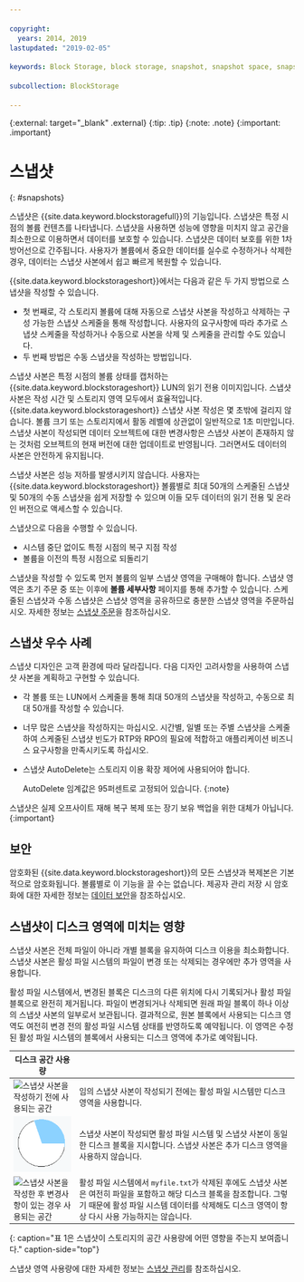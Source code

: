 ```yaml
---

copyright:
  years: 2014, 2019
lastupdated: "2019-02-05"

keywords: Block Storage, block storage, snapshot, snapshot space, snapshot best practices, snapshot usage,

subcollection: BlockStorage

---
```

{:external: target="_blank" .external}
{:tip: .tip}
{:note: .note}
{:important: .important}

# 스냅샷
{: #snapshots}

스냅샷은 {{site.data.keyword.blockstoragefull}}의 기능입니다. 스냅샷은 특정 시점의 볼륨 컨텐츠를 나타냅니다. 스냅샷을 사용하면 성능에 영향을 미치지 않고 공간을 최소한으로 이용하면서 데이터를 보호할 수 있습니다. 스냅샷은 데이터 보호를 위한 1차 방어선으로 간주됩니다. 사용자가 볼륨에서 중요한 데이터를 실수로 수정하거나 삭제한 경우, 데이터는 스냅샷 사본에서 쉽고 빠르게 복원할 수 있습니다.

{{site.data.keyword.blockstorageshort}}에서는 다음과 같은 두 가지 방법으로 스냅샷을 작성할 수 있습니다.

* 첫 번째로, 각 스토리지 볼륨에 대해 자동으로 스냅샷 사본을 작성하고 삭제하는 구성 가능한 스냅샷 스케줄을 통해 작성합니다. 사용자의 요구사항에 따라 추가로 스냅샷 스케줄을 작성하거나 수동으로 사본을 삭제 및 스케줄을 관리할 수도 있습니다.
* 두 번째 방법은 수동 스냅샷을 작성하는 방법입니다.

스냅샷 사본은 특정 시점의 볼륨 상태를 캡처하는 {{site.data.keyword.blockstorageshort}} LUN의 읽기 전용 이미지입니다. 스냅샷 사본은 작성 시간 및 스토리지 영역 모두에서 효율적입니다. {{site.data.keyword.blockstorageshort}} 스냅샷 사본 작성은 몇 초밖에 걸리지 않습니다. 볼륨 크기 또는 스토리지에서 활동 레벨에 상관없이 일반적으로 1초 미만입니다. 스냅샷 사본이 작성되면 데이터 오브젝트에 대한 변경사항은 스냅샷 사본이 존재하지 않는 것처럼 오브젝트의 현재 버전에 대한 업데이트로 반영됩니다. 그러면서도 데이터의 사본은 안전하게 유지됩니다.

스냅샷 사본은 성능 저하를 발생시키지 않습니다. 사용자는 {{site.data.keyword.blockstorageshort}} 볼륨별로 최대 50개의 스케줄된 스냅샷 및 50개의 수동 스냅샷을 쉽게 저장할 수 있으며 이들 모두 데이터의 읽기 전용 및 온라인 버전으로 액세스할 수 있습니다.

스냅샷으로 다음을 수행할 수 있습니다.

- 시스템 중단 없이도 특정 시점의 복구 지점 작성
- 볼륨을 이전의 특정 시점으로 되돌리기

스냅샷을 작성할 수 있도록 먼저 볼륨의 일부 스냅샷 영역을 구매해야 합니다. 스냅샷 영역은 초기 주문 중 또는 이후에 **볼륨 세부사항** 페이지를 통해 추가할 수 있습니다. 스케줄된 스냅샷과 수동 스냅샷은 스냅샷 영역을 공유하므로 충분한 스냅샷 영역을 주문하십시오. 자세한 정보는 [스냅샷 주문](/docs/infrastructure/BlockStorage?topic=BlockStorage-orderingsnapshots)을 참조하십시오.

## 스냅샷 우수 사례

스냅샷 디자인은 고객 환경에 따라 달라집니다. 다음 디자인 고려사항을 사용하여 스냅샷 사본을 계획하고 구현할 수 있습니다.
- 각 볼륨 또는 LUN에서 스케줄을 통해 최대 50개의 스냅샷을 작성하고, 수동으로 최대 50개를 작성할 수 있습니다.
- 너무 많은 스냅샷을 작성하지는 마십시오. 시간별, 일별 또는 주별 스냅샷을 스케줄하여 스케줄된 스냅샷 빈도가 RTP와 RPO의 필요에 적합하고 애플리케이션 비즈니스 요구사항을 만족시키도록 하십시오.
- 스냅샷 AutoDelete는 스토리지 이용 확장 제어에 사용되어야 합니다. <br/>

  AutoDelete 임계값은 95퍼센트로 고정되어 있습니다.
  {:note}

스냅샷은 실제 오프사이트 재해 복구 복제 또는 장기 보유 백업을 위한 대체가 아닙니다.
{:important}

## 보안

암호화된 {{site.data.keyword.blockstorageshort}}의 모든 스냅샷과 복제본은 기본적으로 암호화됩니다. 볼륨별로 이 기능을 끌 수는 없습니다. 제공자 관리 저장 시 암호화에 대한 자세한 정보는 [데이터 보안](/docs/infrastructure/BlockStorage?topic=BlockStorage-encryption)을 참조하십시오.

## 스냅샷이 디스크 영역에 미치는 영향

스냅샷 사본은 전체 파일이 아니라 개별 블록을 유지하여 디스크 이용을 최소화합니다. 스냅샷 사본은 활성 파일 시스템의 파일이 변경 또는 삭제되는 경우에만 추가 영역을 사용합니다.

활성 파일 시스템에서, 변경된 블록은 디스크의 다른 위치에 다시 기록되거나 활성 파일 블록으로 완전히 제거됩니다. 파일이 변경되거나 삭제되면 원래 파일 블록이 하나 이상의 스냅샷 사본의 일부로서 보관됩니다. 결과적으로, 원본 블록에서 사용되는 디스크 영역도 여전히 변경 전의 활성 파일 시스템 상태를 반영하도록 예약됩니다. 이 영역은 수정된 활성 파일 시스템의 블록에서 사용되는 디스크 영역에 추가로 예약됩니다.


| 디스크 공간 사용량 |   |
|-----|-----|
| ![스냅샷 사본을 작성하기 전에 사용되는 공간](/images/bfcircle1.png "스냅샷 복사 전") |임의 스냅샷 사본이 작성되기 전에는 활성 파일 시스템만 디스크 영역을 사용합니다. |
| ![스냅샷 사본을 작성한 경우 사용되는 공간](/images/bfcircle3.png "스냅샷 복사 후") |스냅샷 사본이 작성되면 활성 파일 시스템 및 스냅샷 사본이 동일한 디스크 블록을 지시합니다. 스냅샷 사본은 추가 디스크 영역을 사용하지 않습니다.  |
| ![스냅샷 사본을 작성한 후 변경사항이 있는 경우 사용되는 공간](/images/bfcircle2.png "스냅샷 복사 후 변경") |활성 파일 시스템에서 `myfile.txt`가 삭제된 후에도 스냅샷 사본은 여전히 파일을 포함하고 해당 디스크 블록을 참조합니다. 그렇기 때문에 활성 파일 시스템 데이터를 삭제해도 디스크 영역이 항상 다시 사용 가능하지는 않습니다. |
{: caption="표 1은 스냅샷이 스토리지의 공간 사용량에 어떤 영향을 주는지 보여줍니다." caption-side="top"}

스냅샷 영역 사용량에 대한 자세한 정보는 [스냅샷 관리](/docs/infrastructure/BlockStorage?topic=BlockStorage-managingSnapshots)를 참조하십시오.
